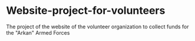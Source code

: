 # Website-project-for-volunteers
The project of the website of the volunteer organization to collect funds for the "Arkan" Armed Forces
